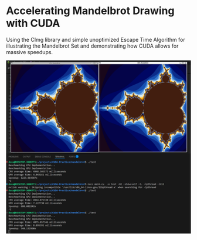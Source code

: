 # Accelerating Mandelbrot Drawing with CUDA

Using the CImg library and simple unoptimized Escape Time Algorithm for illustrating the Mandelbrot Set and demonstrating how CUDA allows for massive speedups.

![Benchmark](MandelBrotBenchmark.png)
